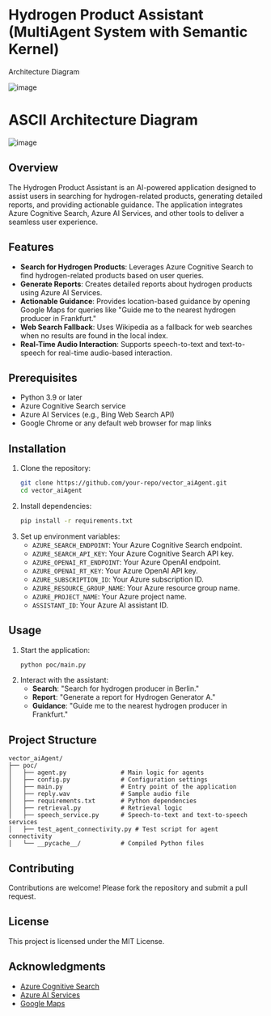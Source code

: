 # Hydrogen Product Assistant (MultiAgent System with Semantic Kernel)
Architecture Diagram

![image](https://github.com/user-attachments/assets/09ba0df9-c81b-4322-bd2f-f1455b0c2324)

# ASCII Architecture Diagram
![image](https://github.com/user-attachments/assets/e44bab43-74b2-47ef-87a8-413a3b6850f1)




## Overview
The Hydrogen Product Assistant is an AI-powered application designed to assist users in searching for hydrogen-related products, generating detailed reports, and providing actionable guidance. The application integrates Azure Cognitive Search, Azure AI Services, and other tools to deliver a seamless user experience.

## Features
- **Search for Hydrogen Products**: Leverages Azure Cognitive Search to find hydrogen-related products based on user queries.
- **Generate Reports**: Creates detailed reports about hydrogen products using Azure AI Services.
- **Actionable Guidance**: Provides location-based guidance by opening Google Maps for queries like "Guide me to the nearest hydrogen producer in Frankfurt."
- **Web Search Fallback**: Uses Wikipedia as a fallback for web searches when no results are found in the local index.
- **Real-Time Audio Interaction**: Supports speech-to-text and text-to-speech for real-time audio-based interaction.

## Prerequisites
- Python 3.9 or later
- Azure Cognitive Search service
- Azure AI Services (e.g., Bing Web Search API)
- Google Chrome or any default web browser for map links

## Installation
1. Clone the repository:
   ```bash
   git clone https://github.com/your-repo/vector_aiAgent.git
   cd vector_aiAgent
   ```
2. Install dependencies:
   ```bash
   pip install -r requirements.txt
   ```
3. Set up environment variables:
   - `AZURE_SEARCH_ENDPOINT`: Your Azure Cognitive Search endpoint.
   - `AZURE_SEARCH_API_KEY`: Your Azure Cognitive Search API key.
   - `AZURE_OPENAI_RT_ENDPOINT`: Your Azure OpenAI endpoint.
   - `AZURE_OPENAI_RT_KEY`: Your Azure OpenAI API key.
   - `AZURE_SUBSCRIPTION_ID`: Your Azure subscription ID.
   - `AZURE_RESOURCE_GROUP_NAME`: Your Azure resource group name.
   - `AZURE_PROJECT_NAME`: Your Azure project name.
   - `ASSISTANT_ID`: Your Azure AI assistant ID.

## Usage
1. Start the application:
   ```bash
   python poc/main.py
   ```
2. Interact with the assistant:
   - **Search**: "Search for hydrogen producer in Berlin."
   - **Report**: "Generate a report for Hydrogen Generator A."
   - **Guidance**: "Guide me to the nearest hydrogen producer in Frankfurt."

## Project Structure
```
vector_aiAgent/
├── poc/
│   ├── agent.py               # Main logic for agents
│   ├── config.py              # Configuration settings
│   ├── main.py                # Entry point of the application
│   ├── reply.wav              # Sample audio file
│   ├── requirements.txt       # Python dependencies
│   ├── retrieval.py           # Retrieval logic
│   ├── speech_service.py      # Speech-to-text and text-to-speech services
│   ├── test_agent_connectivity.py # Test script for agent connectivity
│   └── __pycache__/           # Compiled Python files
```

## Contributing
Contributions are welcome! Please fork the repository and submit a pull request.

## License
This project is licensed under the MIT License.

## Acknowledgments
- [Azure Cognitive Search](https://azure.microsoft.com/en-us/services/search/)
- [Azure AI Services](https://azure.microsoft.com/en-us/services/ai/)
- [Google Maps](https://www.google.com/maps)
